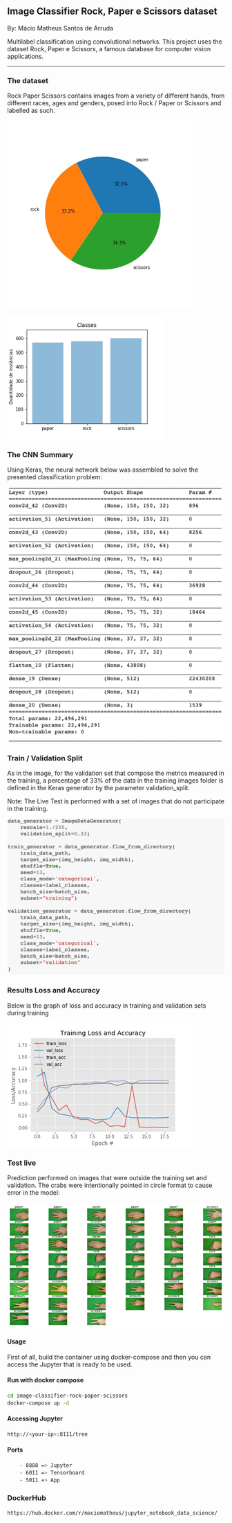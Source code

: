 ## Image Classifier Rock, Paper e Scissors dataset

By: Mácio Matheus Santos de Arruda

Multilabel classification using convolutional networks. This project uses the dataset Rock, Paper e Scissors, a famous database for computer vision applications.

------

### The dataset

Rock Paper Scissors contains images from a variety of different hands,  from different races, ages and genders, posed into Rock / Paper or Scissors and labelled as such.

![Pie](https://raw.githubusercontent.com/macio-matheus/image-classifier-rock-paper-scissors/master/docs/pie.jpg)

![hist](https://raw.githubusercontent.com/macio-matheus/image-classifier-rock-paper-scissors/master/docs/data_hist.jpg)


### The CNN Summary

Using Keras, the neural network below was assembled to solve the presented classification problem:

![CNN](https://raw.githubusercontent.com/macio-matheus/image-classifier-rock-paper-scissors/master/docs/network_summary.png)


### Train / Validation Split

As in the image, for the validation set that compose the metrics measured in the training, a percentage of 33% of the data in the training images folder is defined in the Keras generator by the parameter validation_split.

Note: The Live Test is performed with a set of images that do not participate in the training.

![Params](https://raw.githubusercontent.com/macio-matheus/image-classifier-rock-paper-scissors/master/docs/train-test.png)


### Results Loss and Accuracy

Below is the graph of loss and accuracy in training and validation sets during training

![loss_and_accuracy](https://raw.githubusercontent.com/macio-matheus/image-classifier-rock-paper-scissors/master/docs/loss_acc_plt.jpg)


### Test live

Prediction performed on images that were outside the training set and validation. The crabs were intentionally pointed in circle format to cause error in the model:

![result](https://raw.githubusercontent.com/macio-matheus/image-classifier-rock-paper-scissors/master/docs/result.png)


#### Usage

First of all, build the container using docker-compose and then you can 
access the Jupyter that is ready to be used.


#### Run with docker compose

```sh
cd image-classifier-rock-paper-scissors
docker-compose up -d
```

#### Accessing Jupyter
```sh
http://<your-ip>:8111/tree
```

#### Ports

```sh
    - 8888 => Jupyter
    - 6011 => Tensorboard
    - 5011 => App
```

### DockerHub

```sh
https://hub.docker.com/r/maciomatheus/jupyter_notebook_data_science/
```

